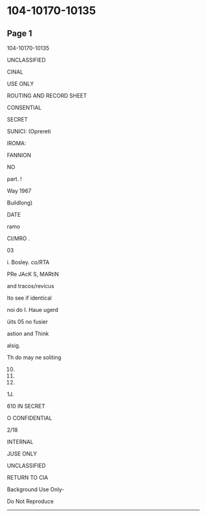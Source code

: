 # 104-10170-10135

## Page 1

104-10170-10135

UNCLASSIFIED

CINAL

USE ONLY

ROUTING AND RECORD SHEET

CONSENTIAL

SECRET

SUNICI: (Oprereti

IROMA:

FANNION

NO

part. !

Way 1967

Buildlong)

DATE

ramo

CI/MRO .

03

i. Bosley. co/RTA

PRe JAcK S, MARtiN

and tracos/revicus

Ito see if identical

noi do I. Haue ugerd

üits 05 no fusier

astion and Think

alsig.

Th do may ne soliting

10.

11.

12.

1J.

610 IN SECRET

O CONFIDENTIAL

2/18

INTERNAL

JUSE ONLY

UNCLASSIFIED

RETURN TO CIA

Background Use Only-

Do Not Reproduce

---

